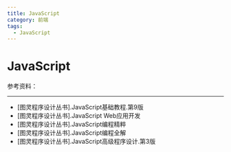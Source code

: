 ```yaml
---
title: JavaScript
category: 前端
tags:
  - JavaScript
---
```


# JavaScript

参考资料：
***
- [图灵程序设计丛书].JavaScript基础教程.第9版
- [图灵程序设计丛书].JavaScript Web应用开发
- [图灵程序设计丛书].JavaScript编程精粹
- [图灵程序设计丛书].JavaScript编程全解
- [图灵程序设计丛书].JavaScript高级程序设计.第3版